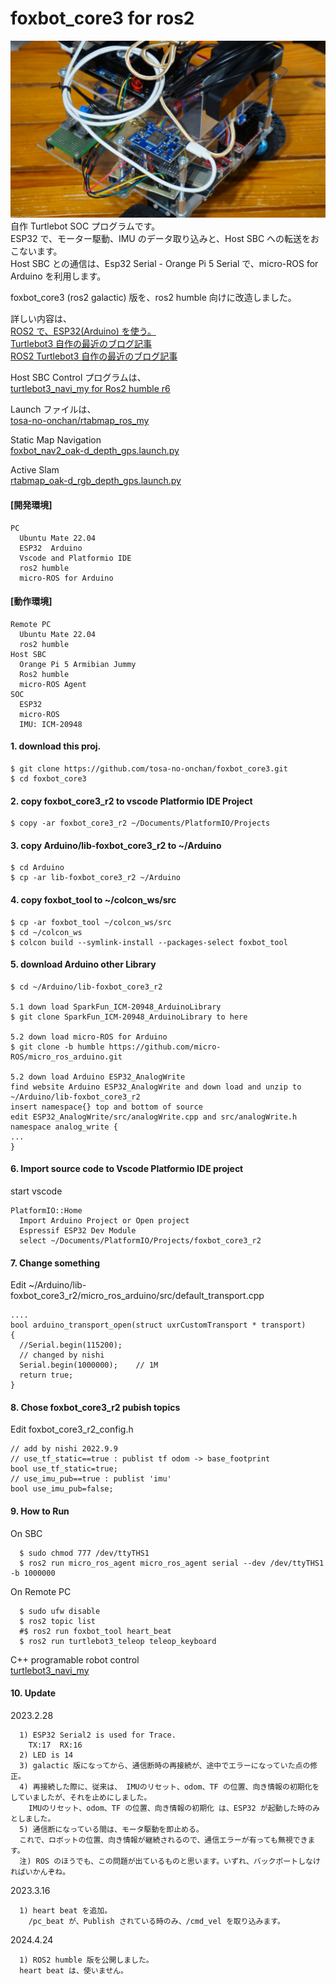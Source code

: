 # foxbot_core3 for ros2  
![foxbot_core3](https://github.com/tosa-no-onchan/foxbot_core3/blob/main/image/DSC03485-base2-b.jpg)  
自作 Turtlebot SOC プログラムです。  
ESP32 で、モーター駆動、IMU のデータ取り込みと、Host SBC への転送をおこないます。  
Host SBC との通信は、Esp32 Serial - Orange Pi 5 Serial で、micro-ROS for Arduino を利用します。  

foxbot_core3 (ros2 galactic) 版を、ros2 humble 向けに改造しました。 

詳しい内容は、  
[ROS2 で、ESP32(Arduino) を使う。](http://www.netosa.com/blog/2022/10/ros2-esp32arduino.html)  
[Turtlebot3 自作の最近のブログ記事](http://www.netosa.com/blog/cat2/ros/robot-car/)  
[ROS2 Turtlebot3 自作の最近のブログ記事](http://www.netosa.com/blog/cat2/ros2/ros2-turtlebot3/)  

Host SBC Control プログラムは、  
[turtlebot3_navi_my for Ros2 humble r6](https://github.com/tosa-no-onchan/turtlebot3_navi_my)  

Launch ファイルは、  
[tosa-no-onchan/rtabmap_ros_my](https://github.com/tosa-no-onchan/rtabmap_ros_my)  
  
Static Map Navigation  
[foxbot_nav2_oak-d_depth_gps.launch.py](https://github.com/tosa-no-onchan/rtabmap_ros_my/blob/main/launch/foxbot_nav2_oak-d_depth_gps.launch.py)  
  
Active Slam  
[rtabmap_oak-d_rgb_depth_gps.launch.py](https://github.com/tosa-no-onchan/rtabmap_ros_my/blob/main/launch/rtabmap_oak-d_rgb_depth_gps.launch.py)  


  
#### [開発環境]  
    
    PC  
      Ubuntu Mate 22.04  
      ESP32  Arduino  
      Vscode and Platformio IDE  
      ros2 humble  
      micro-ROS for Arduino  

#### [動作環境]  
    
    Remote PC  
      Ubuntu Mate 22.04  
      ros2 humble  
    Host SBC  
      Orange Pi 5 Armibian Jummy  
      Ros2 humble  
      micro-ROS Agent  
    SOC  
      ESP32  
      micro-ROS  
      IMU: ICM-20948
    

#### 1. download this proj.  
    
    $ git clone https://github.com/tosa-no-onchan/foxbot_core3.git  
    $ cd foxbot_core3  

#### 2. copy foxbot_core3_r2 to vscode Platformio IDE Project  
    
    $ copy -ar foxbot_core3_r2 ~/Documents/PlatformIO/Projects  


#### 3. copy Arduino/lib-foxbot_core3_r2 to ~/Arduino
    
    $ cd Arduino  
    $ cp -ar lib-foxbot_core3_r2 ~/Arduino  
  
#### 4. copy foxbot_tool to ~/colcon_ws/src
    
    $ cp -ar foxbot_tool ~/colcon_ws/src  
    $ cd ~/colcon_ws  
    $ colcon build --symlink-install --packages-select foxbot_tool  
  

#### 5. download Arduino other Library 
    
    $ cd ~/Arduino/lib-foxbot_core3_r2  
    
    5.1 down load SparkFun_ICM-20948_ArduinoLibrary  
    $ git clone SparkFun_ICM-20948_ArduinoLibrary to here  
    
    5.2 down load micro-ROS for Arduino  
    $ git clone -b humble https://github.com/micro-ROS/micro_ros_arduino.git  

    5.2 down load Arduino ESP32_AnalogWrite  
    find website Arduino ESP32_AnalogWrite and down load and unzip to ~/Arduino/lib-foxbot_core3_r2  
    insert namespace{} top and bottom of source  
    edit ESP32_AnalogWrite/src/analogWrite.cpp and src/analogWrite.h  
    namespace analog_write {  
    ...  
    }  

#### 6. Import source code to Vscode Platformio IDE project  
start vscode  
    
    PlatformIO::Home  
      Import Arduino Project or Open project  
      Espressif ESP32 Dev Module  
      select ~/Documents/PlatformIO/Projects/foxbot_core3_r2  

#### 7. Change something 
Edit ~/Arduino/lib-foxbot_core3_r2/micro_ros_arduino/src/default_transport.cpp  
    
    ....   
    bool arduino_transport_open(struct uxrCustomTransport * transport)  
    {  
      //Serial.begin(115200);  
      // changed by nishi  
      Serial.begin(1000000);    // 1M  
      return true;  
    }  
    
#### 8. Chose foxbot_core3_r2 pubish topics    
Edit foxbot_core3_r2_config.h  
    
    // add by nishi 2022.9.9    
    // use_tf_static==true : publist tf odom -> base_footprint   
    bool use_tf_static=true;    
    // use_imu_pub==true : publist 'imu'   
    bool use_imu_pub=false;    

#### 9. How to Run    
On SBC  
      
      $ sudo chmod 777 /dev/ttyTHS1  
      $ ros2 run micro_ros_agent micro_ros_agent serial --dev /dev/ttyTHS1 -b 1000000  

On Remote PC  
      
      $ sudo ufw disable  
      $ ros2 topic list  
      #$ ros2 run foxbot_tool heart_beat  
      $ ros2 run turtlebot3_teleop teleop_keyboard

C++ programable robot control  
[turtlebot3_navi_my](https://github.com/tosa-no-onchan/turtlebot3_navi_my)        
   
#### 10. Update    
2023.2.28  
      
      1) ESP32 Serial2 is used for Trace.  
        TX:17  RX:16  
      2) LED is 14 
      3) galactic 版になってから、通信断時の再接続が、途中でエラーになっていた点の修正。  
      4) 再接続した際に、従来は、 IMUのリセット、odom、TF の位置、向き情報の初期化をしていましたが、それを止めにしました。  
        IMUのリセット、odom、TF の位置、向き情報の初期化 は、ESP32 が起動した時のみとしました。  
      5) 通信断になっている間は、モータ駆動を即止める。  
      これで、ロボットの位置、向き情報が継続されるので、通信エラーが有っても無視できます。  
      注) ROS のほうでも、この問題が出ているものと思います。いずれ、バックポートしなければいかんぞね。  

2023.3.16  
      
      1) heart beat を追加。  
        /pc_beat が、Publish されている時のみ、/cmd_vel を取り込みます。  
        
2024.4.24  
      
      1) ROS2 humble 版を公開しました。  
      heart beat は、使いません。  
        
      
